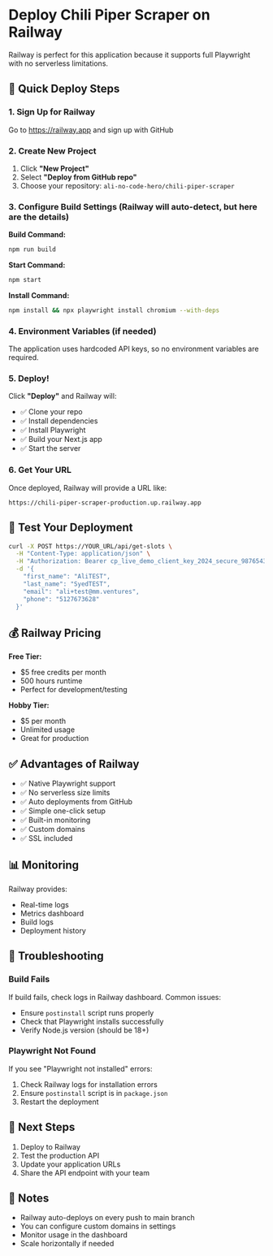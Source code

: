 # Deploy Chili Piper Scraper on Railway

Railway is perfect for this application because it supports full Playwright with no serverless limitations.

## 🚀 Quick Deploy Steps

### 1. Sign Up for Railway

Go to https://railway.app and sign up with GitHub

### 2. Create New Project

1. Click **"New Project"**
2. Select **"Deploy from GitHub repo"**
3. Choose your repository: `ali-no-code-hero/chili-piper-scraper`

### 3. Configure Build Settings (Railway will auto-detect, but here are the details)

**Build Command:**
```bash
npm run build
```

**Start Command:**
```bash
npm start
```

**Install Command:**
```bash
npm install && npx playwright install chromium --with-deps
```

### 4. Environment Variables (if needed)

The application uses hardcoded API keys, so no environment variables are required.

### 5. Deploy!

Click **"Deploy"** and Railway will:
- ✅ Clone your repo
- ✅ Install dependencies
- ✅ Install Playwright
- ✅ Build your Next.js app
- ✅ Start the server

### 6. Get Your URL

Once deployed, Railway will provide a URL like:
```
https://chili-piper-scraper-production.up.railway.app
```

## 🧪 Test Your Deployment

```bash
curl -X POST https://YOUR_URL/api/get-slots \
  -H "Content-Type: application/json" \
  -H "Authorization: Bearer cp_live_demo_client_key_2024_secure_987654321fedcba" \
  -d '{
    "first_name": "AliTEST",
    "last_name": "SyedTEST",
    "email": "ali+test@mm.ventures",
    "phone": "5127673628"
  }'
```

## 💰 Railway Pricing

**Free Tier:**
- $5 free credits per month
- 500 hours runtime
- Perfect for development/testing

**Hobby Tier:**
- $5 per month
- Unlimited usage
- Great for production

## ✅ Advantages of Railway

- ✅ Native Playwright support
- ✅ No serverless size limits
- ✅ Auto deployments from GitHub
- ✅ Simple one-click setup
- ✅ Built-in monitoring
- ✅ Custom domains
- ✅ SSL included

## 📊 Monitoring

Railway provides:
- Real-time logs
- Metrics dashboard
- Build logs
- Deployment history

## 🔧 Troubleshooting

### Build Fails

If build fails, check logs in Railway dashboard. Common issues:
- Ensure `postinstall` script runs properly
- Check that Playwright installs successfully
- Verify Node.js version (should be 18+)

### Playwright Not Found

If you see "Playwright not installed" errors:
1. Check Railway logs for installation errors
2. Ensure `postinstall` script is in `package.json`
3. Restart the deployment

## 🎯 Next Steps

1. Deploy to Railway
2. Test the production API
3. Update your application URLs
4. Share the API endpoint with your team

## 📝 Notes

- Railway auto-deploys on every push to main branch
- You can configure custom domains in settings
- Monitor usage in the dashboard
- Scale horizontally if needed

